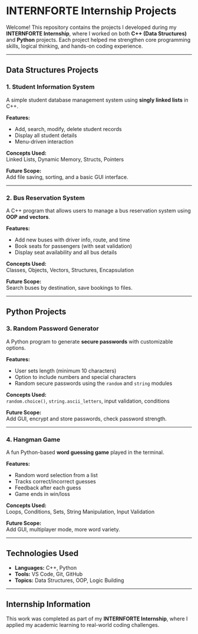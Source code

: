 #  INTERNFORTE Internship Projects

Welcome! This repository contains the projects I developed during my **INTERNFORTE Internship**, where I worked on both **C++ (Data Structures)** and **Python** projects. Each project helped me strengthen core programming skills, logical thinking, and hands-on coding experience.

---

##  Data Structures  Projects 

###  1. Student Information System
A simple student database management system using **singly linked lists** in C++.

**Features:**
- Add, search, modify, delete student records
- Display all student details
- Menu-driven interaction

**Concepts Used:**  
Linked Lists, Dynamic Memory, Structs, Pointers

**Future Scope:**  
Add file saving, sorting, and a basic GUI interface.

---

###  2. Bus Reservation System
A C++ program that allows users to manage a bus reservation system using **OOP and vectors**.

**Features:**
- Add new buses with driver info, route, and time
- Book seats for passengers (with seat validation)
- Display seat availability and all bus details

**Concepts Used:**  
Classes, Objects, Vectors, Structures, Encapsulation

**Future Scope:**  
Search buses by destination, save bookings to files.

---

##  Python Projects

###  3. Random Password Generator
A Python program to generate **secure passwords** with customizable options.

**Features:**
- User sets length (minimum 10 characters)
- Option to include numbers and special characters
- Random secure passwords using the `random` and `string` modules

**Concepts Used:**  
`random.choice()`, `string.ascii_letters`, input validation, conditions

**Future Scope:**  
Add GUI, encrypt and store passwords, check password strength.

---

###  4. Hangman Game
A fun Python-based **word guessing game** played in the terminal.

**Features:**
- Random word selection from a list
- Tracks correct/incorrect guesses
- Feedback after each guess
- Game ends in win/loss

**Concepts Used:**  
Loops, Conditions, Sets, String Manipulation, Input Validation

**Future Scope:**  
Add GUI, multiplayer mode, more word variety.

---

##  Technologies Used
- **Languages:** C++, Python
- **Tools:** VS Code, Git, GitHub
- **Topics:** Data Structures, OOP, Logic Building

---

##  Internship Information
This work was completed as part of my **INTERNFORTE Internship**, where I applied my academic learning to real-world coding challenges.


